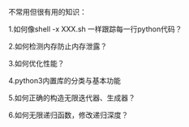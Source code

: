 不常用但很有用的知识：

1.如何像shell -x XXX.sh 一样跟踪每一行python代码？

2.如何检测内存防止内存泄露？

3.如何优化性能？

4.python3内置库的分类与基本功能

5.如何正确的构造无限迭代器、生成器？

6.如何无限递归函数，修改递归深度？

